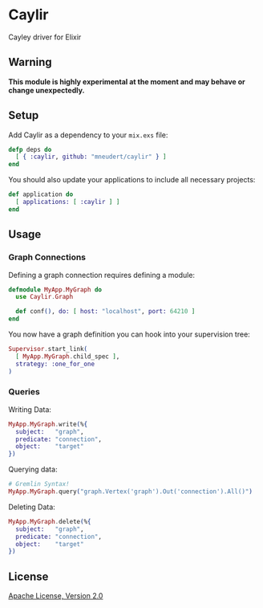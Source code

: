 # Caylir

Cayley driver for Elixir


## Warning

__This module is highly experimental at the moment and may behave or change unexpectedly.__


## Setup

Add Caylir as a dependency to your `mix.exs` file:

```elixir
defp deps do
  [ { :caylir, github: "mneudert/caylir" } ]
end
```

You should also update your applications to include all necessary projects:

```elixir
def application do
  [ applications: [ :caylir ] ]
end
```


## Usage

### Graph Connections

Defining a graph connection requires defining a module:

```elixir
defmodule MyApp.MyGraph do
  use Caylir.Graph

  def conf(), do: [ host: "localhost", port: 64210 ]
end
```

You now have a graph definition you can hook into your supervision tree:

```elixir
Supervisor.start_link(
  [ MyApp.MyGraph.child_spec ],
  strategy: :one_for_one
)
```

### Queries

Writing Data:

```elixir
MyApp.MyGraph.write(%{
  subject:   "graph",
  predicate: "connection",
  object:    "target"
})
```

Querying data:

```elixir
# Gremlin Syntax!
MyApp.MyGraph.query("graph.Vertex('graph').Out('connection').All()")
```

Deleting Data:

```elixir
MyApp.MyGraph.delete(%{
  subject:   "graph",
  predicate: "connection",
  object:    "target"
})
```


## License

[Apache License, Version 2.0](http://www.apache.org/licenses/LICENSE-2.0)
